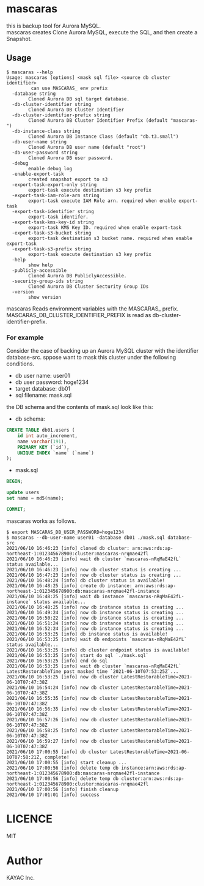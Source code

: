 # mascaras

this is backup tool for Aurora MySQL.  
mascaras creates Clone Aurora MySQL, execute the SQL, and then create a Snapshot.
## Usage

```shell
$ mascaras --help   
Usage: mascaras [options] <mask sql file> <source db cluster identifier>
         can use MASCARAS_ env prefix
  -database string
        Cloned Aurora DB sql target database.
  -db-cluster-identifier string
        Cloned Aurora DB Cluster Identifier
  -db-cluster-identifier-prefix string
        Cloned Aurora DB Cluster Identifier Prefix (default "mascaras-")
  -db-instance-class string
        Cloned Aurora DB Instance Class (default "db.t3.small")
  -db-user-name string
        Cloned Aurora DB user name (default "root")
  -db-user-password string
        Cloned Aurora DB user password.
  -debug
        enable debug log
  -enable-export-task
        created snapshot export to s3
  -export-task-export-only string
        export-task execute destination s3 key prefix
  -export-task-iam-role-arn string
        export-task execute IAM Role arn. required when enable export-task
  -export-task-identifier string
        export-task identifer.
  -export-task-kms-key-id string
        export-task KMS Key ID. required when enable export-task
  -export-task-s3-bucket string
        export-task destination s3 bucket name. required when enable export-task
  -export-task-s3-prefix string
        export-task execute destination s3 key prefix
  -help
        show help
  -publicly-accessible
        Cloned Aurora DB PubliclyAccessible.
  -security-group-ids string
        Cloned Aurora DB Cluster Secturity Group IDs
  -version
        show version
```

mascaras Reads environment variables with the MASCARAS_ prefix.
MASCARAS_DB_CLUSTER_IDENTIFIER_PREFIX is read as db-cluster-identifier-prefix.

### For example 

Consider the case of backing up an Aurora MySQL cluster with the identifier database-src.
sppose want to mask this cluster under the following conditions.

- db user name: user01
- db user password: hoge1234
- target database: db01
- sql filename: mask.sql

the DB schema and the contents of mask.sql look like this:

- db schema:
```sql
CREATE TABLE db01.users (
    id int auto_increment,
    name varchar(191),
    PRIMARY KEY (`id`),
    UNIQUE INDEX `name` (`name`)
);
```

- mask.sql
```sql
BEGIN;

update users
set name = md5(name);

COMMIT;
```

mascaras works as follows.  

```shell
$ export MASCARAS_DB_USER_PASSWORD=hoge1234
$ mascaras --db-user-name user01 -database db01 ./mask.sql database-src
2021/06/10 16:46:23 [info] cloned db cluster: arn:aws:rds:ap-northeast-1:012345678900:cluster:mascaras-nrqmae42fl
2021/06/10 16:46:23 [info] wait db cluster `mascaras-nRqMaE42fL` status available...
2021/06/10 16:46:23 [info] now db cluster status is creating ...
2021/06/10 16:47:23 [info] now db cluster status is creating ...
2021/06/10 16:48:24 [info] db cluster status is available!
2021/06/10 16:48:25 [info] create db instance: arn:aws:rds:ap-northeast-1:012345678900:db:mascaras-nrqmae42fl-instance
2021/06/10 16:48:25 [info] wait db instance `mascaras-nRqMaE42fL-instance` status available...
2021/06/10 16:48:25 [info] now db instance status is creating ...
2021/06/10 16:49:24 [info] now db instance status is creating ...
2021/06/10 16:50:22 [info] now db instance status is creating ...
2021/06/10 16:51:24 [info] now db instance status is creating ...
2021/06/10 16:52:24 [info] now db instance status is creating ...
2021/06/10 16:53:25 [info] db instance status is available!
2021/06/10 16:53:25 [info] wait db endpoints `mascaras-nRqMaE42fL` status available...
2021/06/10 16:53:25 [info] db cluster endpoint status is available!
2021/06/10 16:53:25 [info] start do sql `./mask.sql`
2021/06/10 16:53:25 [info] end do sql
2021/06/10 16:53:25 [info] wait db cluster `mascaras-nRqMaE42fL` LatestRestorableTime past masked time `2021-06-10T07:53:25Z`...
2021/06/10 16:53:25 [info] now db cluster LatestRestorableTime=2021-06-10T07:47:38Z
2021/06/10 16:54:24 [info] now db cluster LatestRestorableTime=2021-06-10T07:47:38Z
2021/06/10 16:55:35 [info] now db cluster LatestRestorableTime=2021-06-10T07:47:38Z
2021/06/10 16:56:35 [info] now db cluster LatestRestorableTime=2021-06-10T07:47:38Z
2021/06/10 16:57:26 [info] now db cluster LatestRestorableTime=2021-06-10T07:47:38Z
2021/06/10 16:58:25 [info] now db cluster LatestRestorableTime=2021-06-10T07:47:38Z
2021/06/10 16:59:27 [info] now db cluster LatestRestorableTime=2021-06-10T07:47:38Z
2021/06/10 17:00:55 [info] db cluster LatestRestorableTime=2021-06-10T07:58:21Z, complete!
2021/06/10 17:00:55 [info] start cleanup ...
2021/06/10 17:00:56 [info] delete temp db instance:arn:aws:rds:ap-northeast-1:012345678900:db:mascaras-nrqmae42fl-instance
2021/06/10 17:00:56 [info] delete temp db cluster:arn:aws:rds:ap-northeast-1:012345678900:cluster:mascaras-nrqmae42fl
2021/06/10 17:00:56 [info] finish cleanup
2021/06/10 17:01:01 [info] success
```

# LICENCE

MIT

# Author

KAYAC Inc.
